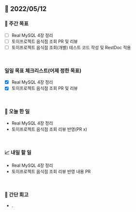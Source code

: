 ## 📅 2022/05/12


### 👏 주간 목표

- [ ] Real MySQL 4장 정리
- [ ] 토이프로젝트 음식점 조회 PR 및 리뷰 
- [ ] 토이프로젝트 음식점 조회(개별) 테스트 코드 작성 및 RestDoc 적용

<br/>

### 일일 목표 체크리스트(어제 정한 목표)

- [x] Real MySQL 4장 정리
- [x] 토이프로젝트 음식점 조회 PR 및 리뷰

<br/>

### 💯 오늘 한 일

- Real MySQL 4장 정리
- 토이프로젝트 음식점 조회 리뷰 반영(PR x)

<br/>

### 📈 내일 할 일

- Real MySQL 4장 정리
- 토이프로젝트 음식점 조회 리뷰 반영 내용 PR

<br/>

### 🤔 간단 회고

- .




 




 








